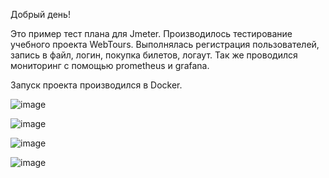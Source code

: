 Добрый день!

Это пример тест плана для Jmeter. 
Производилось тестирование учебного проекта WebTours.
Выполнялась регистрация пользователей, запись в файл, логин, покупка билетов, логаут.
Так же проводился мониторинг с помощью prometheus и grafana.

Запуск проекта производился в Docker.

![image](https://github.com/user-attachments/assets/44045539-bd03-4879-861d-2a81d3c9de3e)

![image](https://github.com/user-attachments/assets/0d6be91c-b6bc-4d60-9750-cacacc3bb1bc)

![image](https://github.com/user-attachments/assets/49a96951-70da-46b9-b885-e8670f9ce233)


![image](https://github.com/user-attachments/assets/a313c794-c3fa-4fbe-a0ab-79999ed064d7)
